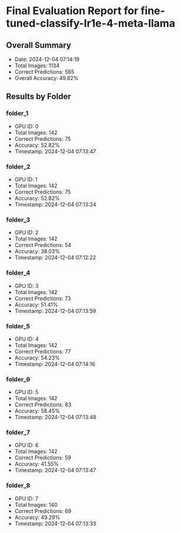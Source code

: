 # Final Evaluation Report for fine-tuned-classify-lr1e-4-meta-llama

## Overall Summary
- Date: 2024-12-04 07:14:19
- Total Images: 1134
- Correct Predictions: 565
- Overall Accuracy: 49.82%

## Results by Folder

### folder_1
- GPU ID: 0
- Total Images: 142
- Correct Predictions: 75
- Accuracy: 52.82%
- Timestamp: 2024-12-04 07:13:47

### folder_2
- GPU ID: 1
- Total Images: 142
- Correct Predictions: 75
- Accuracy: 52.82%
- Timestamp: 2024-12-04 07:13:24

### folder_3
- GPU ID: 2
- Total Images: 142
- Correct Predictions: 54
- Accuracy: 38.03%
- Timestamp: 2024-12-04 07:12:22

### folder_4
- GPU ID: 3
- Total Images: 142
- Correct Predictions: 73
- Accuracy: 51.41%
- Timestamp: 2024-12-04 07:13:59

### folder_5
- GPU ID: 4
- Total Images: 142
- Correct Predictions: 77
- Accuracy: 54.23%
- Timestamp: 2024-12-04 07:14:16

### folder_6
- GPU ID: 5
- Total Images: 142
- Correct Predictions: 83
- Accuracy: 58.45%
- Timestamp: 2024-12-04 07:13:48

### folder_7
- GPU ID: 6
- Total Images: 142
- Correct Predictions: 59
- Accuracy: 41.55%
- Timestamp: 2024-12-04 07:13:47

### folder_8
- GPU ID: 7
- Total Images: 140
- Correct Predictions: 69
- Accuracy: 49.29%
- Timestamp: 2024-12-04 07:13:33


